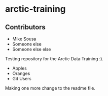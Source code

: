 # arctic-training

## Contributors
 - Mike Sousa
 - Someone else
 - Someone else else
 
Testing repository for the Arctic Data Training :).

* Apples
* Oranges
* Git Users

Making one more change to the readme file.